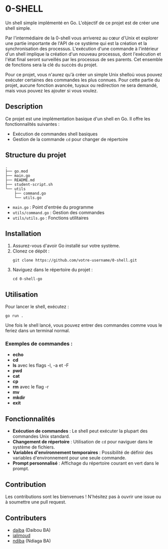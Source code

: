 # 0-SHELL

Un shell simple implémenté en Go.
L'objectif de ce projet est de créer une shell simple.

Par l'intermédiaire de la 0-shell vous arriverez au cœur d'Unix et explorer une partie importante de l'API de ce système qui est la création et la synchronisation des processus. L'exécution d'une commande à l'intérieur d'un shell implique la création d'un nouveau processus, dont l'exécution et l'état final seront surveillés par les processus de ses parents. Cet ensemble de fonctions sera la clé du succès du projet.

Pour ce projet, vous n'aurez qu'à créer un simple Unix shelloù vous pouvez exécuter certaines des commandes les plus connues. Pour cette partie du projet, aucune fonction avancée, tuyaux ou redirection ne sera demandé, mais vous pouvez les ajouter si vous voulez.

## Description

Ce projet est une implémentation basique d'un shell en Go. Il offre les fonctionnalités suivantes :

- Exécution de commandes shell basiques
- Gestion de la commande `cd` pour changer de répertoire

## Structure du projet

```
.
├── go.mod
├── main.go
├── README.md
├── student-script.sh
└── utils
    ├── command.go
    └── utils.go
```

- `main.go` : Point d'entrée du programme
- `utils/command.go` : Gestion des commandes
- `utils/utils.go` : Fonctions utilitaires

## Installation

1. Assurez-vous d'avoir Go installé sur votre système.
2. Clonez ce dépôt :
   ```
   git clone https://github.com/votre-username/0-shell.git
   ```
3. Naviguez dans le répertoire du projet :
   ```
   cd 0-shell-go
   ```

## Utilisation

Pour lancer le shell, exécutez :

```
go run .
```

Une fois le shell lancé, vous pouvez entrer des commandes comme vous le feriez dans un terminal normal.

### Exemples de commandes :


- **echo**
- **cd**
- **ls** avec les flags -l, -a et -F
- **pwd**
- **cat**
- **cp**
- **rm** avec le  flag -r
- **mv**
- **mkdir**
- **exit**


## Fonctionnalités

- **Exécution de commandes** : Le shell peut exécuter la plupart des commandes Unix standard.
- **Changement de répertoire** : Utilisation de `cd` pour naviguer dans le système de fichiers.
- **Variables d'environnement temporaires** : Possibilité de définir des variables d'environnement pour une seule commande.
- **Prompt personnalisé** : Affichage du répertoire courant en vert dans le prompt.

## Contribution

Les contributions sont les bienvenues ! N'hésitez pas à ouvrir une issue ou à soumettre une pull request.

## Contributers
- [daiba](https://learn.zone01dakar.sn/git/daiba) (Daibou BA)
- [ialimoud](https://learn.zone01dakar.sn/git/ialimoud) 
- [ndiba](https://learn.zone01dakar.sn/git/ndiba) (Ndiaga BA)
